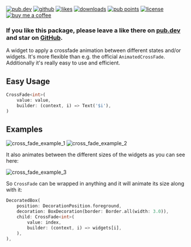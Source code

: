 [![pub.dev](https://img.shields.io/pub/v/cross_fade.svg?style=flat?logo=dart)](https://pub.dev/packages/cross_fade)
[![github](https://img.shields.io/static/v1?label=platform&message=flutter&color=1ebbfd)](https://github.com/splashbyte/cross_fade)
[![likes](https://img.shields.io/pub/likes/cross_fade)](https://pub.dev/packages/cross_fade/score)
[![downloads](https://img.shields.io/pub/dm/cross_fade)](https://pub.dev/packages/cross_fade/score)
[![pub points](https://img.shields.io/pub/points/cross_fade)](https://pub.dev/packages/cross_fade/score)
[![license](https://img.shields.io/github/license/splashbyte/cross_fade.svg)](https://github.com/splashbyte/cross_fade/blob/main/LICENSE)
[![buy me a coffee](https://img.shields.io/badge/-buy_me_a%C2%A0coffee-gray?logo=buy-me-a-coffee)](https://www.buymeacoffee.com/splashbyte)

### If you like this package, please leave a like there on [pub.dev](https://pub.dev/packages/cross_fade) and star on [GitHub](https://github.com/SplashByte/cross_fade).

A widget to apply a crossfade animation between different states and/or widgets. It's more flexible than e.g. the official `AnimatedCrossFade`.
Additionally it's really easy to use and efficient.

## Easy Usage

```dart
CrossFade<int>(
    value: value,
    builder: (context, i) => Text('$i'),
)
```

## Examples
![cross_fade_example_1](https://user-images.githubusercontent.com/43761463/155771555-c75a93a1-e1b4-4db1-b5e8-60652364f681.gif)
![cross_fade_example_2](https://user-images.githubusercontent.com/43761463/155771978-0f713562-e10f-494a-a1dd-ec3289bbd7aa.gif)

It also animates between the different sizes of the widgets as you can see here:

![cross_fade_example_3](https://user-images.githubusercontent.com/43761463/155770913-83c59115-cb9e-40a2-80aa-e21ad8c8816e.gif)

So `CrossFade` can be wrapped in anything and it will animate its size along with it:  
```dart
DecoratedBox(
    position: DecorationPosition.foreground,
    decoration: BoxDecoration(border: Border.all(width: 3.0)),
    child: CrossFade<int>(
        value: index,
        builder: (context, i) => widgets[i],
    ),
),
```
